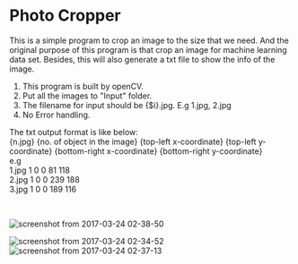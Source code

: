 # Photo Cropper

This is a simple program to crop an image to the size that we need. And the original purpose of this program is that crop an image for machine learning data set.
Besides, this will also generate a txt file to show the info of the image.

1. This program is built by openCV.
2. Put all the images to "Input" folder.</br>
3. The filename for input should be {$i}.jpg. E.g 1.jpg, 2.jpg
4. No Error handling.

The txt output format is like below:
<br>
{n.jpg} {no. of object in the image} {top-left x-coordinate} {top-left y-coordinate} {bottom-right x-coordinate} {bottom-right y-coordinate}
<br>
e.g
<br>
1.jpg 1 0 0 81 118
<br>
2.jpg 1 0 0 239 188
<br>
3.jpg 1 0 0 189 116


<br>

![screenshot from 2017-03-24 02-38-50](https://cloud.githubusercontent.com/assets/10007461/24264332/09d49242-103b-11e7-8776-62fe361a601a.png)

![screenshot from 2017-03-24 02-34-52](https://cloud.githubusercontent.com/assets/10007461/24264172/83bb0376-103a-11e7-8f35-ae851fafaf23.png)
![screenshot from 2017-03-24 02-37-13](https://cloud.githubusercontent.com/assets/10007461/24264256/ce29d4fa-103a-11e7-9fd3-36f4ae0d4def.png)
